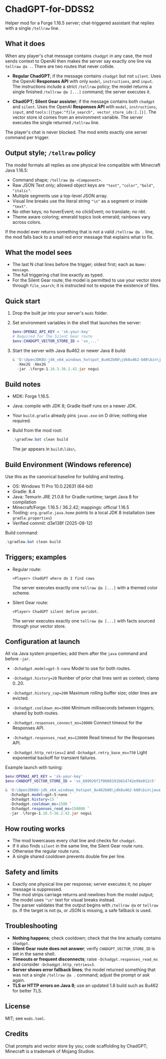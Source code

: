 # ChadGPT-for-DDSS2

Helper mod for a Forge 1.16.5 server; chat-triggered assistant that replies with a single `/tellraw` line.

## What it does

When any player's chat message contains `chadgpt` in any case, the mod sends context to OpenAI then makes the server say exactly one line via `tellraw @a .`. There are two routes that never collide.

* **Regular ChadGPT**; if the message contains `chadgpt` but not `silent`.
  Uses the OpenAI **Responses API** with only `model`, `instructions`, and `input`. The instructions include a strict `/tellraw` policy; the model returns a single finished `/tellraw @a [...]` command; the server executes it.

* **ChadGPT; Silent Gear assister**; if the message contains both `chadgpt` and `silent`.
  Uses the OpenAI **Responses API** with `model`, `instructions`, `input`, and `tools:[{type:"file_search", vector_store_ids:[.]}]`. The vector store id comes from an environment variable. The server executes the single returned `/tellraw` line.

The player's chat is never blocked. The mod emits exactly one server command per trigger.

## Output style; `/tellraw` policy

The model formats all replies as one physical line compatible with Minecraft Java 1.16.5:

* Command shape; `/tellraw @a <Component>`.
* Raw JSON Text only; allowed object keys are `"text"`, `"color"`, `"bold"`, `"italic"`.
* Multiple segments use a top-level JSON array.
* Visual line breaks use the literal string `"\n"` as a segment or inside `"text"`.
* No other keys; no hoverEvent; no clickEvent; no translate; no nbt.
* Theme aware coloring; emerald topics look emerald; rainbows vary across colors.

If the model ever returns something that is not a valid `/tellraw @a .` line, the mod falls back to a small red error message that explains what to fix.

## What the model sees

* The last N chat lines before the trigger; oldest first; each as `Name: message`.
* The full triggering chat line exactly as typed.
* For the Silent Gear route; the model is permitted to use your vector store through `file_search`; it is instructed not to expose the existence of files.

## Quick start

1. Drop the built jar into your server's `mods` folder.
2. Set environment variables in the shell that launches the server:

   ```powershell
   $env:OPENAI_API_KEY = 'sk-your-key'
   # Required for the Silent Gear route
   $env:CHADGPT_VECTOR_STORE_ID = 'vs_...'
   ```
3. Start the server with Java 8u462 or newer Java 8 build:

   ```powershell
   & 'D:\OpenJDK8U-jdk_x64_windows_hotspot_8u462b08\jdk8u462-b08\bin\java.exe' `
     -Xms2G -Xmx2G `
     -jar .\forge-1.16.5-36.2.42.jar nogui
   ```

## Build notes

* MDK: Forge 1.16.5.
* Java: compile with JDK 8; Gradle itself runs on a newer JDK.
* Your `build.gradle` already pins `javac.exe` on D drive; nothing else required.
* Build from the mod root:

  ```powershell
  .\gradlew.bat clean build
  ```

  The jar appears in `build\libs\`.

## Build Environment (Windows reference)

Use this as the canonical baseline for building and testing.

- OS: Windows 11 Pro 10.0.22631 (64-bit)
- Gradle: 8.4
- Java: Temurin JRE 21.0.8 for Gradle runtime; target Java 8 for compilation
- Minecraft/Forge: 1.16.5 / 36.2.42; mappings: official 1.16.5
- Tooling: `org.gradle.java.home` points to a local JDK 8 installation (see `gradle.properties`)
- Verified commit: d3e138f (2025-08-12)

Build command:

```powershell
.\gradlew.bat clean build
```

## Triggers; examples

* Regular route:

  ```
  <Player> ChadGPT where do I find cows
  ```

  The server executes exactly one `tellraw @a [...]` with a themed color scheme.

* Silent Gear route:

  ```
  <Player> ChadGPT silent define peridot.
  ```

  The server executes exactly one `tellraw @a [...]` with facts sourced through your vector store.

## Configuration at launch

All via Java system properties; add them after the `java` command and before `-jar`.

* `-Dchadgpt.model=gpt-5-nano`
  Model to use for both routes.

* `-Dchadgpt.history=20`
  Number of prior chat lines sent as context; clamp 0..20.

* `-Dchadgpt.history_cap=200`
  Maximum rolling buffer size; older lines are evicted.

* `-Dchadgpt.cooldown_ms=3000`
  Minimum milliseconds between triggers; shared by both routes.

* `-Dchadgpt.responses_connect_ms=20000`
  Connect timeout for the Responses API.

* `-Dchadgpt.responses_read_ms=120000`
  Read timeout for the Responses API.

* `-Dchadgpt.http_retries=2` and `-Dchadgpt.retry_base_ms=750`
  Light exponential backoff for transient failures.

Example launch with tuning:

```powershell
$env:OPENAI_API_KEY = 'sk-your-key'
$env:CHADGPT_VECTOR_STORE_ID = 'vs_689926f2f0608191b014742e99e012c5'

& 'D:\OpenJDK8U-jdk_x64_windows_hotspot_8u462b08\jdk8u462-b08\bin\java.exe' `
  -Dchadgpt.model=gpt-5-nano `
  -Dchadgpt.history=15 `
  -Dchadgpt.cooldown_ms=1500 `
  -Dchadgpt.responses_read_ms=150000 `
  -jar .\forge-1.16.5-36.2.42.jar nogui
```

## How routing works

* The mod lowercases every chat line and checks for `chadgpt`.
* If it also finds `silent` in the same line, the Silent Gear route runs.
* Otherwise the regular route runs.
* A single shared cooldown prevents double fire per line.

## Safety and limits

* Exactly one physical line per response; server executes it; no player message is suppressed.
* The mod strips carriage returns and newlines from the model output; the model uses `"\n"` text for visual breaks instead.
* The parser validates that the output begins with `/tellraw @a` or `tellraw @a`. If the target is not `@a`, or JSON is missing, a safe fallback is used.

## Troubleshooting

* **Nothing happens**; check cooldown; check that the line actually contains `chadgpt`.
* **Silent Gear route does not answer**; verify `CHADGPT_VECTOR_STORE_ID` is set in the same shell.
* **Timeouts or frequent disconnects**; raise `-Dchadgpt.responses_read_ms` and consider `-Dchadgpt.http_retries=3`.
* **Server shows error fallback lines**; the model returned something that was not a single `/tellraw @a .` command; adjust the prompt or ask again.
* **TLS or HTTP errors on Java 8**; use an updated 1.8 build such as 8u462 for better TLS.

## License

MIT; see `mods.toml`.

## Credits

Chat prompts and vector store by you; code scaffolding by ChadGPT; Minecraft is a trademark of Mojang Studios.
